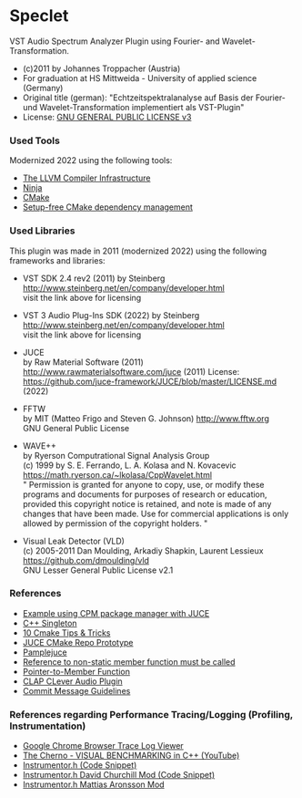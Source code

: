 # Speclet

VST Audio Spectrum Analyzer Plugin using Fourier- and Wavelet-Transformation.

- (c)2011 by Johannes Troppacher (Austria)   
- For graduation at HS Mittweida - University of applied science (Germany)  
- Original title (german): "Echtzeitspektralanalyse auf Basis der Fourier- und Wavelet-Transformation implementiert als VST-Plugin"  
- License: [GNU GENERAL PUBLIC LICENSE v3](./LICENSE)

### Used Tools

Modernized 2022 using the following tools:

- [The LLVM Compiler Infrastructure](https://github.com/llvm/llvm-project)
- [Ninja](https://github.com/ninja-build/ninja)
- [CMake](https://gitlab.kitware.com/cmake/cmake)
- [Setup-free CMake dependency management](https://github.com/cpm-cmake/CPM.cmake)

### Used Libraries

This plugin was made in 2011 (modernized 2022) using the following frameworks and libraries:

- VST SDK 2.4 rev2 (2011)
by Steinberg   
http://www.steinberg.net/en/company/developer.html   
visit the link above for licensing

- VST 3 Audio Plug-Ins SDK (2022)
by Steinberg   
http://www.steinberg.net/en/company/developer.html   
visit the link above for licensing

- JUCE    
by Raw Material Software (2011) 
http://www.rawmaterialsoftware.com/juce (2011) 
License: https://github.com/juce-framework/JUCE/blob/master/LICENSE.md (2022)

- FFTW   
by MIT (Matteo Frigo and Steven G. Johnson)
http://www.fftw.org   
GNU General Public License

- WAVE++   
by Ryerson Computrational Signal Analysis Group   
(c) 1999 by S. E. Ferrando, L. A. Kolasa and N. Kovacevic   
https://math.ryerson.ca/~lkolasa/CppWavelet.html   
"
Permission is granted for anyone to copy, use, or modify these
programs and documents for purposes of research or education,
provided this copyright notice is retained, and note is made of
any changes that have been made.  Use for commercial applications is only
allowed by permission of the copyright holders.
"

- Visual Leak Detector (VLD)   
(c) 2005-2011 Dan Moulding, Arkadiy Shapkin, Laurent Lessieux   
https://github.com/dmoulding/vld   
GNU Lesser General Public License v2.1

### References

- [Example using CPM package manager with JUCE](https://github.com/robbert-vdh/diopser/blob/master/CMakeLists.txt)
- [C++ Singleton](https://stackoverflow.com/questions/1008019/c-singleton-design-pattern)
- [10 Cmake Tips & Tricks](https://medium.com/codex/10-cmake-tips-tricks-7f00d407923d)
- [JUCE CMake Repo Prototype](https://github.com/eyalamirmusic/JUCECmakeRepoPrototype/blob/master/CMakeLists.txt)
- [Pamplejuce](https://github.com/sudara/pamplejuce)
- [Reference to non-static member function must be called](https://stackoverflow.com/questions/26331628/reference-to-non-static-member-function-must-be-called)
- [Pointer-to-Member Function](http://www.codeguru.com/cpp/cpp/article.php/c17401/C-Tutorial-PointertoMember-Function.htm)
- [CLAP CLever Audio Plugin](https://github.com/free-audio/clap)
- [Commit Message Guidelines](https://gist.github.com/robertpainsi/b632364184e70900af4ab688decf6f53)

### References regarding Performance Tracing/Logging (Profiling, Instrumentation)

- [Google Chrome Browser Trace Log Viewer](chrome://tracing/)
- [The Cherno - VISUAL BENCHMARKING in C++ (YouTube)](https://www.youtube.com/watch?v=xlAH4dbMVnU&t=197s)
- [Instrumentor.h (Code Snippet)](https://gist.github.com/TheCherno/31f135eea6ee729ab5f26a6908eb3a5e)
- [Instrumentor.h David Churchill Mod (Code Snippet)](https://pastebin.com/qw5Neq4U)
- [Instrumentor.h Mattias Aronsson Mod](https://gist.github.com/maronsson/073840bf94e4d6df94c5f294a6e96e03)